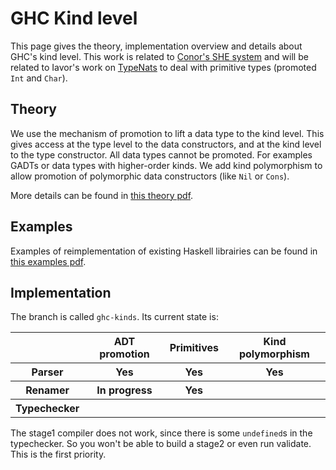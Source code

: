 # GHC Kind level


This page gives the theory, implementation overview and details about GHC's kind level.  This work is related to [ Conor's SHE system](http://personal.cis.strath.ac.uk/~conor/pub/she/) and will be related to Iavor's work on [TypeNats](type-nats) to deal with primitive types (promoted `Int` and `Char`).

## Theory


We use the mechanism of promotion to lift a data type to the kind level.  This gives access at the type level to the data constructors, and at the kind level to the type constructor.  All data types cannot be promoted.  For examples GADTs or data types with higher-order kinds.  We add kind polymorphism to allow promotion of polymorphic data constructors (like `Nil` or `Cons`).


More details can be found in [ this theory pdf](http://gallium.inria.fr/~jcretin/ghc/theory.pdf).

## Examples


Examples of reimplementation of existing Haskell librairies can be found in [ this examples pdf](http://gallium.inria.fr/~jcretin/ghc/examples.pdf).

## Implementation


The branch is called `ghc-kinds`.  Its current state is:

<table><tr><th></th>
<th> ADT promotion </th>
<th> Primitives </th>
<th> Kind polymorphism 
</th></tr>
<tr><th> Parser      </th>
<th>      Yes      </th>
<th>    Yes     </th>
<th>       Yes         
</th></tr>
<tr><th> Renamer     </th>
<th>  In progress  </th>
<th>    Yes     </th>
<th></th></tr>
<tr><th> Typechecker </th>
<th></th>
<th></th>
<th></th></tr></table>


The stage1 compiler does not work, since there is some `undefined`s in the typechecker.  So you won't be able to build a stage2 or even run validate.  This is the first priority.
